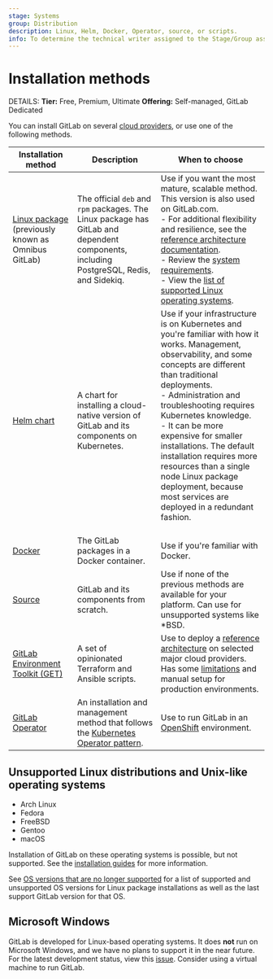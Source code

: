 ```yaml
---
stage: Systems
group: Distribution
description: Linux, Helm, Docker, Operator, source, or scripts.
info: To determine the technical writer assigned to the Stage/Group associated with this page, see https://handbook.gitlab.com/handbook/product/ux/technical-writing/#assignments
---
```


# Installation methods

DETAILS:
**Tier:** Free, Premium, Ultimate
**Offering:** Self-managed, GitLab Dedicated

You can install GitLab on several [cloud providers](cloud_providers.md),
or use one of the following methods.

| Installation method                                            | Description | When to choose |
|----------------------------------------------------------------|-------------|----------------|
| [Linux package](https://docs.gitlab.com/omnibus/installation/) (previously known as Omnibus GitLab) | The official `deb` and `rpm` packages. The Linux package has GitLab and dependent components, including PostgreSQL, Redis, and Sidekiq. | Use if you want the most mature, scalable method. This version is also used on GitLab.com. <br>- For additional flexibility and resilience, see the [reference architecture documentation](../administration/reference_architectures/index.md).<br>- Review the [system requirements](requirements.md).<br>- View the [list of supported Linux operating systems](../administration/package_information/supported_os.md#supported-operating-systems). |
| [Helm chart](https://docs.gitlab.com/charts/)                 | A chart for installing a cloud-native version of GitLab and its components on Kubernetes. | Use if your infrastructure is on Kubernetes and you're familiar with how it works. Management, observability, and some concepts are different than traditional deployments.<br/>- Administration and troubleshooting requires Kubernetes knowledge.<br/>- It can be more expensive for smaller installations. The default installation requires more resources than a single node Linux package deployment, because most services are deployed in a redundant fashion.<br/><br/>  |
| [Docker](docker.md)              | The GitLab packages in a Docker container. | Use if you're familiar with Docker. |
| [Source](installation.md)                                      | GitLab and its components from scratch. | Use if none of the previous methods are available for your platform. Can use for unsupported systems like \*BSD.|
| [GitLab Environment Toolkit (GET)](https://gitlab.com/gitlab-org/gitlab-environment-toolkit#documentation) | A set of opinionated Terraform and Ansible scripts. | Use to deploy a [reference architecture](../administration/reference_architectures/index.md) on selected major cloud providers. Has some [limitations](https://gitlab.com/gitlab-org/gitlab-environment-toolkit#missing-features-to-be-aware-of) and manual setup for production environments. |
| [GitLab Operator](https://docs.gitlab.com/operator/)   | An installation and management method that follows the [Kubernetes Operator pattern](https://kubernetes.io/docs/concepts/extend-kubernetes/operator/). | Use to run GitLab in an [OpenShift](openshift_and_gitlab/index.md) environment. |

## Unsupported Linux distributions and Unix-like operating systems

- Arch Linux
- Fedora
- FreeBSD
- Gentoo
- macOS

Installation of GitLab on these operating systems is possible, but not supported.
See the [installation guides](https://about.gitlab.com/install/) for more information.

See [OS versions that are no longer supported](../administration/package_information/supported_os.md#os-versions-that-are-no-longer-supported)
for a list of supported and unsupported OS versions for Linux package installations as well as the last support GitLab version for that OS.

## Microsoft Windows

GitLab is developed for Linux-based operating systems.
It does **not** run on Microsoft Windows, and we have no plans to support it in the near future. For the latest development status, view this [issue](https://gitlab.com/gitlab-org/gitlab/-/issues/22337).
Consider using a virtual machine to run GitLab.
